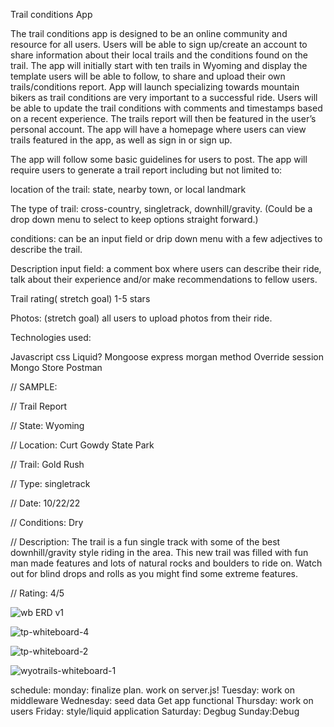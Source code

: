 Trail conditions App

The trail conditions app is designed to be an online community and resource for all users. Users will be able to sign up/create an account to share information about their local trails and the conditions found on the trail. The app will initially start with ten trails in Wyoming and display the template users will be able to follow, to share and upload their own trails/conditions report. App will launch specializing towards mountain bikers as trail conditions are very important to a successful ride. Users will be able to update the trail conditions with comments and timestamps based on a recent experience. The trails report will then be featured in the user’s personal account. The app will have a homepage where users can view trails featured in the app, as well as sign in or sign up. 

The app will follow some basic guidelines for users to post. The app will require users to generate a trail report including but not limited to: 

location of the trail: state, nearby town, or local landmark

 The type of trail: cross-country, singletrack, downhill/gravity.
	(Could be a drop down menu to select to keep options straight forward.)

conditions: can be an input field or drip down menu with a few adjectives to describe the trail.

Description input field: a comment box where users can describe their ride, talk about their experience and/or make recommendations to fellow users. 

Trail rating( stretch goal) 1-5 stars

Photos: (stretch goal) all users to upload photos from their ride.


Technologies used:

Javascript
css
Liquid?
Mongoose
express
morgan
method Override
session 
Mongo Store
Postman 

// SAMPLE:

// Trail Report

// State: Wyoming

// Location: Curt Gowdy State Park

// Trail: Gold Rush

// Type: singletrack 

// Date:  10/22/22

// Conditions: Dry

// Description: The trail is a fun single track with some of the best downhill/gravity style riding in the area. This new trail was filled with fun man made features and lots of natural rocks and boulders to ride on. Watch out for blind drops and rolls as you might find some extreme features. 

// Rating: 4/5



![wb ERD v1](https://user-images.githubusercontent.com/112962554/194882192-62ec2024-1cc6-412f-8429-5272962d2545.jpg)

![tp-whiteboard-4](https://user-images.githubusercontent.com/112962554/194882232-e3d68022-0a5e-4615-b417-bddc4ce48148.jpg)

![tp-whiteboard-2](https://user-images.githubusercontent.com/112962554/194881997-f69bf87c-4a19-435c-bc53-11c4eac3813b.jpg)

![wyotrails-whiteboard-1](https://user-images.githubusercontent.com/112962554/194882605-ad8f1c25-8155-46ba-b87b-1d0705859eab.jpg)

schedule:
monday: finalize plan. work on server.js!
Tuesday: work on middleware
Wednesday: seed data
Get app functional
Thursday: work on users
Friday: style/liquid application
Saturday: Degbug
Sunday:Debug

